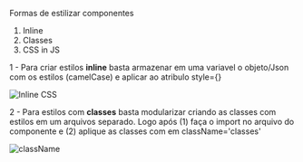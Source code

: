 Formas de estilizar componentes

1. Inline
2. Classes
3. CSS in JS

1 - Para criar estilos **inline** basta armazenar em uma variavel o objeto/Json com os estilos (camelCase) e aplicar ao atribulo style={}

![Inline CSS](https://miro.medium.com/max/1680/1*1DCetf3H2xz3iWdH_kY2Pw.png)

2 - Para estilos com **classes** basta modularizar criando as classes com estilos em um arquivos separado. Logo após (1) faça o import no arquivo do componente e (2) aplique as classes com em className='classes'

![className](https://miro.medium.com/max/1400/1*U8Wn3pxQcDMVEj9P-QiOSg.png)